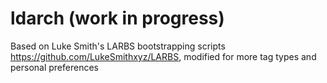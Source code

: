 # ldarch (work in progress)
Based on Luke Smith's LARBS bootstrapping scripts https://github.com/LukeSmithxyz/LARBS, modified for more tag types and personal preferences
